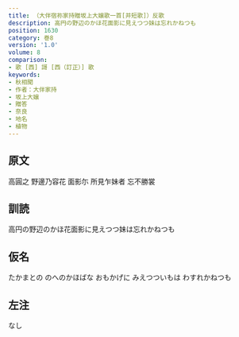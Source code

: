 ```yaml
---
title: （大伴宿祢家持贈坂上大嬢歌一首[并短歌]）反歌
description: 高円の野辺のかほ花面影に見えつつ妹は忘れかねつも
position: 1630
category: 巻8
version: '1.0'
volume: 8
comparison:
- 歌 [西] 謌 [西（訂正）] 歌
keywords:
- 秋相聞
- 作者：大伴家持
- 坂上大嬢
- 贈答
- 奈良
- 地名
- 植物
---
```


## 原文

高圓之 野邊乃容花 面影尓 所見乍妹者 忘不勝裳

## 訓読

高円の野辺のかほ花面影に見えつつ妹は忘れかねつも

## 仮名

たかまとの のへのかほばな おもかげに みえつついもは わすれかねつも

## 左注

なし
